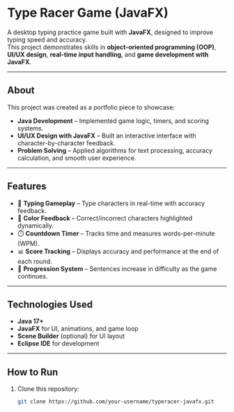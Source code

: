 # Type Racer Game (JavaFX)

A desktop typing practice game built with **JavaFX**, designed to improve typing speed and accuracy.  
This project demonstrates skills in **object-oriented programming (OOP)**, **UI/UX design**, **real-time input handling**, and **game development with JavaFX**.

---

## About
This project was created as a portfolio piece to showcase:
- **Java Development** – Implemented game logic, timers, and scoring systems.  
- **UI/UX Design with JavaFX** – Built an interactive interface with character-by-character feedback.  
- **Problem Solving** – Applied algorithms for text processing, accuracy calculation, and smooth user experience.  

---

## Features
- 📝 **Typing Gameplay** – Type characters in real-time with accuracy feedback.  
- 🎨 **Color Feedback** – Correct/incorrect characters highlighted dynamically.  
- ⏱️ **Countdown Timer** – Tracks time and measures words-per-minute (WPM).  
- 📊 **Score Tracking** – Displays accuracy and performance at the end of each round.  
- 🔄 **Progression System** – Sentences increase in difficulty as the game continues.  

---

## Technologies Used
- **Java 17+**  
- **JavaFX** for UI, animations, and game loop  
- **Scene Builder** (optional) for UI layout  
- **Eclipse IDE** for development  

---

## How to Run
1. Clone this repository:  
   ```bash
   git clone https://github.com/your-username/typeracer-javafx.git
